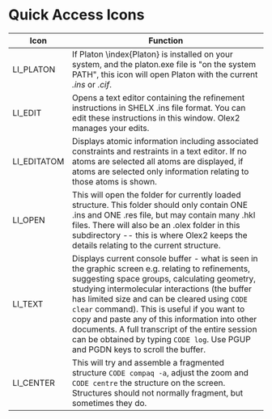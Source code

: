 # Quick Access Icons

|Icon   |    Function|
|------ |    ------------------------------------------------------------------|
|LI_PLATON |  If Platon \index{Platon} is installed on your system, and the platon.exe file is "on the system PATH", this icon will open Platon with the current *.ins* or *.cif*.|
|LI_EDIT |    Opens a text editor containing the refinement instructions in SHELX .ins file format. You can edit these instructions in this window. Olex2 manages your edits.|
|LI_EDITATOM |Displays atomic information including associated constraints and restraints in a text editor. If no atoms are selected all atoms are displayed, if atoms are selected only information relating to those atoms is shown.|
|LI_OPEN |    This will open the folder for currently loaded structure. This folder should only contain ONE .ins and ONE .res file, but may contain many .hkl files. There will also be an .olex folder in this subdirectory -- this is where Olex2 keeps the details relating to the current structure.|
|LI_TEXT |    Displays current console buffer - what is seen in the graphic screen e.g. relating to refinements, suggesting space groups, calculating geometry, studying intermolecular interactions (the buffer has limited size and can be cleared using `CODE clear` command). This is useful if you want to copy and paste any of this information into other documents. A full transcript of the entire session can be obtained by typing `CODE log`. Use PGUP and PGDN keys to scroll the buffer.|
|LI_CENTER |  This will try and assemble a fragmented structure `CODE compaq -a`, adjust the zoom and `CODE centre` the structure on the screen. Structures should not normally fragment, but sometimes they do.|